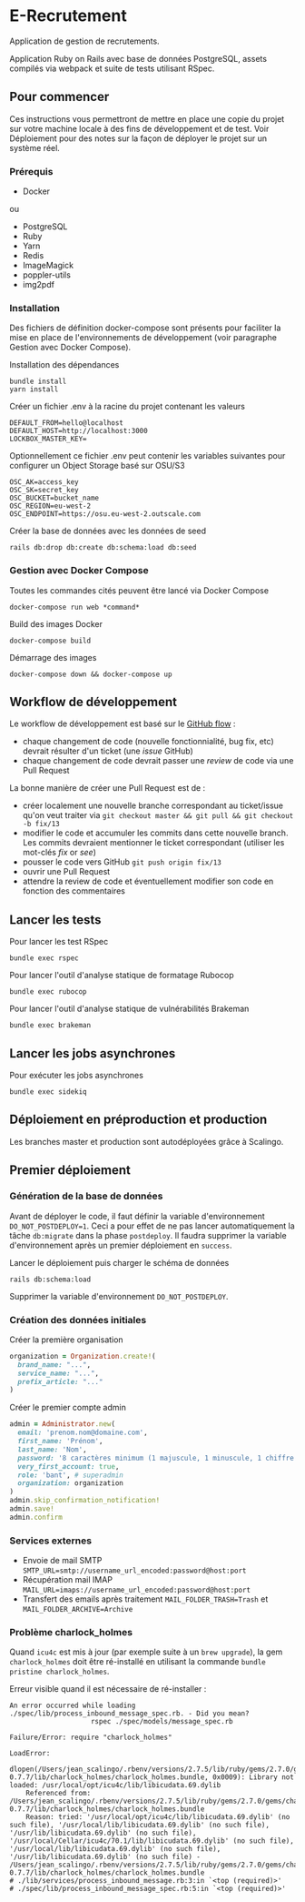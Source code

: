 # E-Recrutement

Application de gestion de recrutements.

Application Ruby on Rails avec base de données PostgreSQL, assets compilés via webpack et suite de tests utilisant RSpec.

## Pour commencer

Ces instructions vous permettront de mettre en place une copie du projet sur votre machine locale à des fins de développement et de test. Voir Déploiement pour des notes sur la façon de déployer le projet sur un système réel.

### Prérequis

- Docker

ou

- PostgreSQL
- Ruby
- Yarn
- Redis
- ImageMagick
- poppler-utils
- img2pdf

### Installation

Des fichiers de définition docker-compose sont présents pour faciliter la mise en place de l'environnements de développement (voir paragraphe Gestion avec Docker Compose).

Installation des dépendances

```
bundle install
yarn install
```

Créer un fichier .env à la racine du projet contenant les valeurs

```
DEFAULT_FROM=hello@localhost
DEFAULT_HOST=http://localhost:3000
LOCKBOX_MASTER_KEY=
```

Optionnellement ce fichier .env peut contenir les variables suivantes pour configurer un Object Storage basé sur OSU/S3

```
OSC_AK=access_key
OSC_SK=secret_key
OSC_BUCKET=bucket_name
OSC_REGION=eu-west-2
OSC_ENDPOINT=https://osu.eu-west-2.outscale.com
```

Créer la base de données avec les données de seed

```
rails db:drop db:create db:schema:load db:seed
```

### Gestion avec Docker Compose

Toutes les commandes cités peuvent être lancé via Docker Compose

```
docker-compose run web *command*
```

Build des images Docker

```
docker-compose build
```

Démarrage des images

```
docker-compose down && docker-compose up
```

## Workflow de développement

Le workflow de développement est basé sur le [GitHub flow](https://guides.github.com/introduction/flow/) :

- chaque changement de code (nouvelle fonctionnialité, bug fix, etc) devrait résulter d'un ticket (une _issue_ GitHub)
- chaque changement de code devrait passer une _review_ de code via une Pull Request

La bonne manière de créer une Pull Request est de :

- créer localement une nouvelle branche correspondant au ticket/issue qu'on veut traiter via `git checkout master && git pull && git checkout -b fix/13`
- modifier le code et accumuler les commits dans cette nouvelle branch. Les commits devraient mentionner le ticket correspondant (utiliser les mot-clés _fix_ or _see_)
- pousser le code vers GitHub `git push origin fix/13`
- ouvrir une Pull Request
- attendre la review de code et éventuellement modifier son code en fonction des commentaires

## Lancer les tests

Pour lancer les test RSpec

```
bundle exec rspec
```

Pour lancer l'outil d'analyse statique de formatage Rubocop

```
bundle exec rubocop
```

Pour lancer l'outil d'analyse statique de vulnérabilités Brakeman

```
bundle exec brakeman
```

## Lancer les jobs asynchrones

Pour exécuter les jobs asynchrones

```
bundle exec sidekiq
```

## Déploiement en préproduction et production

Les branches master et production sont autodéployées grâce à Scalingo.

## Premier déploiement

### Génération de la base de données

Avant de déployer le code, il faut définir la variable d'environnement `DO_NOT_POSTDEPLOY=1`. Ceci a pour effet de ne pas lancer automatiquement la tâche `db:migrate` dans la phase `postdeploy`. Il faudra supprimer la variable d'environnement après un premier déploiement en `success`.

Lancer le déploiement puis charger le schéma de données

```
rails db:schema:load
```

Supprimer la variable d'environnement `DO_NOT_POSTDEPLOY`.

### Création des données initiales

Créer la première organisation

```ruby
organization = Organization.create!(
  brand_name: "...",
  service_name: "...",
  prefix_article: "..."
)
```

Créer le premier compte admin

```ruby
admin = Administrator.new(
  email: 'prenom.nom@domaine.com',
  first_name: 'Prénom',
  last_name: 'Nom',
  password: '8 caractères minimum (1 majuscule, 1 minuscule, 1 chiffre et 1 caractère spécial)',
  very_first_account: true,
  role: 'bant', # superadmin
  organization: organization
)
admin.skip_confirmation_notification!
admin.save!
admin.confirm
```

### Services externes

- Envoie de mail SMTP `SMTP_URL=smtp://username_url_encoded:password@host:port`
- Récupération mail IMAP `MAIL_URL=imaps://username_url_encoded:password@host:port`
- Transfert des emails après traitement `MAIL_FOLDER_TRASH=Trash` et `MAIL_FOLDER_ARCHIVE=Archive`


### Problème charlock_holmes

Quand `icu4c` est mis à jour (par exemple suite à un `brew upgrade`), la gem `charlock_holmes` doit être ré-installé en utilisant la commande `bundle pristine charlock_holmes`.

Erreur visible quand il est nécessaire de ré-installer :
```
An error occurred while loading ./spec/lib/process_inbound_message_spec.rb. - Did you mean?
                    rspec ./spec/models/message_spec.rb

Failure/Error: require "charlock_holmes"

LoadError:
  dlopen(/Users/jean_scalingo/.rbenv/versions/2.7.5/lib/ruby/gems/2.7.0/gems/charlock_holmes-0.7.7/lib/charlock_holmes/charlock_holmes.bundle, 0x0009): Library not loaded: /usr/local/opt/icu4c/lib/libicudata.69.dylib
    Referenced from: /Users/jean_scalingo/.rbenv/versions/2.7.5/lib/ruby/gems/2.7.0/gems/charlock_holmes-0.7.7/lib/charlock_holmes/charlock_holmes.bundle
    Reason: tried: '/usr/local/opt/icu4c/lib/libicudata.69.dylib' (no such file), '/usr/local/lib/libicudata.69.dylib' (no such file), '/usr/lib/libicudata.69.dylib' (no such file), '/usr/local/Cellar/icu4c/70.1/lib/libicudata.69.dylib' (no such file), '/usr/local/lib/libicudata.69.dylib' (no such file), '/usr/lib/libicudata.69.dylib' (no such file) - /Users/jean_scalingo/.rbenv/versions/2.7.5/lib/ruby/gems/2.7.0/gems/charlock_holmes-0.7.7/lib/charlock_holmes/charlock_holmes.bundle
# ./lib/services/process_inbound_message.rb:3:in `<top (required)>'
# ./spec/lib/process_inbound_message_spec.rb:5:in `<top (required)>'
```
